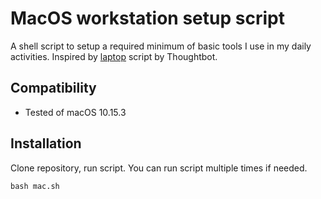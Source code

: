 # MacOS workstation setup script

A shell script to setup a required minimum of basic tools I use in my daily activities. Inspired by [laptop](https://github.com/thoughtbot/laptop) script by Thoughtbot.

## Compatibility

- Tested of macOS 10.15.3

## Installation

Clone repository, run script. You can run script multiple times if needed.

    bash mac.sh
